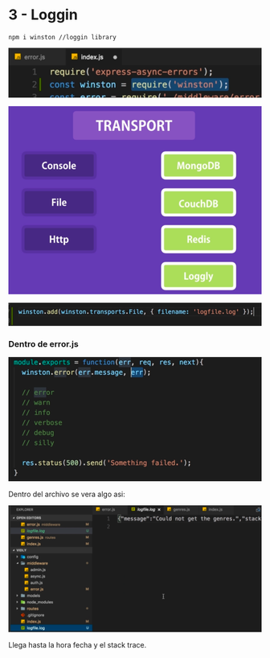 # 3 - Loggin

```text
npm i winston //loggin library
```

![](../../../.gitbook/assets/imagen%20%28701%29.png)

![](../../../.gitbook/assets/imagen%20%28692%29.png)

![](../../../.gitbook/assets/imagen%20%28706%29.png)

### Dentro de error.js

![](../../../.gitbook/assets/imagen%20%28691%29.png)

Dentro del archivo se vera algo asi:

![](../../../.gitbook/assets/imagen%20%28700%29.png)

Llega hasta la hora fecha y el stack trace.



